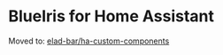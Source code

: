 <h1>BlueIris for Home Assistant</h1>
Moved to: <a href="https://github.com/elad-bar/ha-custom-components/">elad-bar/ha-custom-components</a>
